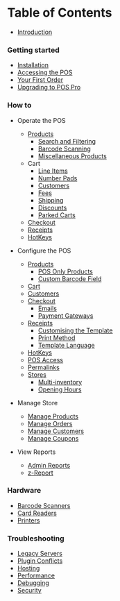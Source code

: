 # Table of Contents

* [Introduction](README.md)

### Getting started
* [Installation](/getting-started/installation.md)
* [Accessing the POS](/getting-started/accessing-the-pos.md)
* [Your First Order](/getting-started/first-order.md)
* [Upgrading to POS Pro](/getting-started/woocommerce-pos-pro.md)

### How to
* Operate the POS
  * [Products](/how-to/operate/products.md)
    * [Search and Filtering](/how-to/operate/products/searching-filtering.md)
    * [Barcode Scanning](/how-to/operate/products/barcode-scanning.md)
    * [Miscellaneous Products](/how-to/operate/products/miscellaneous-products.md)
  * Cart
    * [Line Items](/how-to/operate/cart/line-items.md)
    * [Number Pads](/how-to/operate/cart/number-pads.md)
    * [Customers](/how-to/operate/cart/customers.md)
    * [Fees](/how-to/operate/cart/fees.md)
    * [Shipping](/how-to/operate/cart/shipping.md)
    * [Discounts](/how-to/operate/cart/discounts.md)
    * [Parked Carts](/how-to/operate/cart/parked-carts.md)
  * [Checkout](/how-to/operate/checkout.md)
  * [Receipts](/how-to/operate/receipts.md)
  * [HotKeys](/how-to/operate/hotkeys.md)

* Configure the POS
  * [Products](/how-to/configure/products.md)
    * [POS Only Products](/how-to/configure/products/pos-only-products.md)
    * [Custom Barcode Field](/how-to/configure/products/custom-barcode-field.md)
  * [Cart](/how-to/configure/cart.md)
  * [Customers](/how-to/configure/customers.md)
  * [Checkout](/how-to/configure/checkout.md)
    * [Emails](/how-to/configure/checkout/emails.md)
    * [Payment Gateways](/how-to/configure/checkout/payment-gateways.md)
  * [Receipts](/how-to/configure/receipts.md)
    * [Customising the Template](/how-to/configure/receipts/customising-the-template.md)
    * [Print Method](/how-to/configure/receipts/print-method.md)
    * [Template Language](/how-to/configure/receipts/template-language.md)
  * [HotKeys](/how-to/configure/hotkeys.md)
  * [POS Access](/how-to/configure/pos-access.md)
  * [Permalinks](/how-to/configure/permalinks.md)
  * [Stores](/how-to/configure/stores.md)
    * [Multi-inventory](/how-to/configure/stores/multi-inventory.md)
    * [Opening Hours](/how-to/configure/stores/opening-hours.md)

* Manage Store
  * [Manage Products](/how-to/manage/products.md)
  * [Manage Orders](/how-to/manage/orders.md)
  * [Manage Customers](/how-to/manage/customers.md)
  * [Manage Coupons](/how-to/manage/coupons.md)

* View Reports
  * [Admin Reports](/how-to/view-reports/wc-admin-reports.md)
  * [z-Report](/how-to/view-reports/z-report.md)

### Hardware
* [Barcode Scanners]()
* [Card Readers]()
* [Printers]()

### Troubleshooting
* [Legacy Servers](support/legacy-servers.md)
* [Plugin Conflicts](support/plugin-conflicts.md)
* [Hosting](support/hosting.md)
* [Performance](support/performance.md)
* [Debugging](support/debugging.md)
* [Security](support/security.md)
